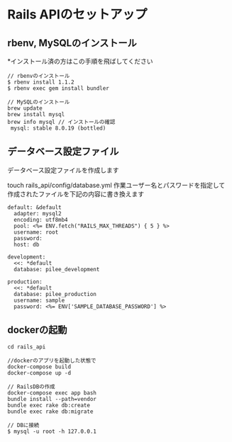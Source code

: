 # Rails APIのセットアップ

## rbenv, MySQLのインストール

*インストール済の方はこの手順を飛ばしてください

```
// rbenvのインストール
$ rbenv install 1.1.2
$ rbenv exec gem install bundler
```
```
// MySQLのインストール 
brew update
brew install mysql
brew info mysql // インストールの確認
 mysql: stable 8.0.19 (bottled)
```

## データベース設定ファイル
データベース設定ファイルを作成します

touch rails_api/config/database.yml
作業ユーザー名とパスワードを指定して作成されたファイルを下記の内容に書き換えます

```
default: &default
  adapter: mysql2
  encoding: utf8mb4
  pool: <%= ENV.fetch("RAILS_MAX_THREADS") { 5 } %>
  username: root
  password: 
  host: db

development:
  <<: *default
  database: pilee_development

production:
  <<: *default
  database: pilee_production
  username: sample
  password: <%= ENV['SAMPLE_DATABASE_PASSWORD'] %>
```

## dockerの起動

```
cd rails_api

//dockerのアプリを起動した状態で
docker-compose build
docker-compose up -d

// RailsDBの作成
docker-compose exec app bash
bundle install --path=vendor
bundle exec rake db:create
bundle exec rake db:migrate
```

```
// DBに接続
$ mysql -u root -h 127.0.0.1
```

